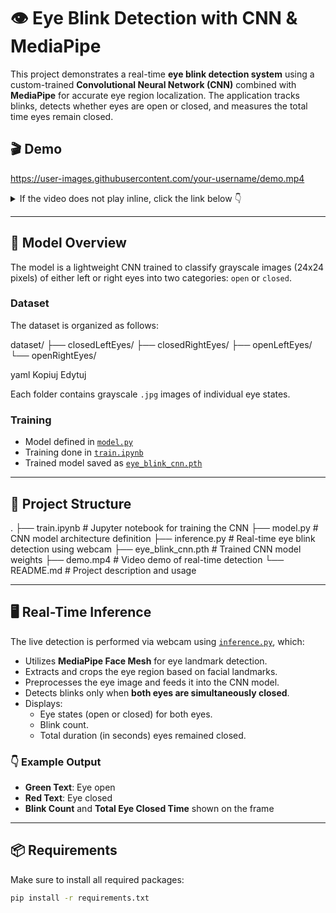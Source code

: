 # 👁️ Eye Blink Detection with CNN & MediaPipe

This project demonstrates a real-time **eye blink detection system** using a custom-trained **Convolutional Neural Network (CNN)** combined with **MediaPipe** for accurate eye region localization. The application tracks blinks, detects whether eyes are open or closed, and measures the total time eyes remain closed.

## 🎬 Demo

https://user-images.githubusercontent.com/your-username/demo.mp4

<details>
<summary>If the video does not play inline, click the link below 👇</summary>

[🎥 Click to watch demo.mp4](demo.mp4)

</details>

---

## 🧠 Model Overview

The model is a lightweight CNN trained to classify grayscale images (24x24 pixels) of either left or right eyes into two categories: `open` or `closed`.

### Dataset

The dataset is organized as follows:

dataset/ ├── closedLeftEyes/ ├── closedRightEyes/ ├── openLeftEyes/ └── openRightEyes/

yaml
Kopiuj
Edytuj

Each folder contains grayscale `.jpg` images of individual eye states.

### Training

- Model defined in [`model.py`](model.py)
- Training done in [`train.ipynb`](train.ipynb)
- Trained model saved as [`eye_blink_cnn.pth`](eye_blink_cnn.pth)

---

## 📂 Project Structure

. ├── train.ipynb # Jupyter notebook for training the CNN ├── model.py # CNN model architecture definition ├── inference.py # Real-time eye blink detection using webcam ├── eye_blink_cnn.pth # Trained CNN model weights ├── demo.mp4 # Video demo of real-time detection └── README.md # Project description and usage

---

## 🖥️ Real-Time Inference

The live detection is performed via webcam using [`inference.py`](inference.py), which:

- Utilizes **MediaPipe Face Mesh** for eye landmark detection.
- Extracts and crops the eye region based on facial landmarks.
- Preprocesses the eye image and feeds it into the CNN model.
- Detects blinks only when **both eyes are simultaneously closed**.
- Displays:
  - Eye states (open or closed) for both eyes.
  - Blink count.
  - Total duration (in seconds) eyes remained closed.

### 👇 Example Output

- **Green Text**: Eye open
- **Red Text**: Eye closed
- **Blink Count** and **Total Eye Closed Time** shown on the frame

---

## 📦 Requirements

Make sure to install all required packages:

```bash
pip install -r requirements.txt

